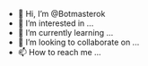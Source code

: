 - 👋 Hi, I’m @Botmasterok
- 👀 I’m interested in ...
- 🌱 I’m currently learning ...
- 💞️ I’m looking to collaborate on ...
- 📫 How to reach me ...

<!---
Botmasterok/Botmasterok is a ✨ special ✨ repository because its `README.md` (this file) appears on your GitHub profile.
You can click the Preview link to take a look at your changes.
--->
